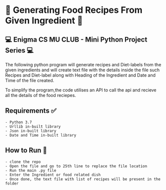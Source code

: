 #  🧁 Generating Food Recipes From Given Ingredient 🧁

## 💻 Enigma CS MU CLUB - Mini Python Project Series 💻

The following python program will generate recipes and Diet-labels from the given ingredients and will create text file with the details inside the file such Recipes and Diet-label along with Heading of the Ingredient and Date and Time of the file created.

To simplify the program,the code utilises an API to call the api and recieve all the details of the food reciepes.

## Requirements ✅
```
- Python 3.7
- Urllib in-built library
- Json in-built library
- Date and Time in-built library
```

## How to Run 🏃‍
```
- clone the repo
- Open the file and go to 25th line to replace the file location
- Run the main .py file
- Enter the Ingredient or food related dish
- Once done, the text file with list of recipes will be present in the folder
```



